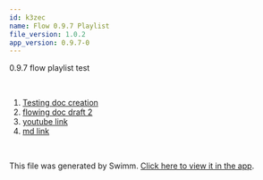 ```yaml
---
id: k3zec
name: Flow 0.9.7 Playlist
file_version: 1.0.2
app_version: 0.9.7-0
---
```


<!-- Intro - Do not remove this comment -->
0.9.7 flow playlist test

<br/>

<!-- Steps - Do not remove this comment -->
1. [Testing doc creation](testing-doc-creation.LTxBk.sw.md)
2. [flowing doc draft 2](flowing-doc-draft-2.PIv3p.sw.md)
3. [youtube link](https://www.youtube.com/watch?v=b_0_nF9yX9c&ab_channel=Swimm)
4. [md link](https://raw.githubusercontent.com/AddieCohen/stoke-weather/main/README.md)


<br/>

This file was generated by Swimm. [Click here to view it in the app](https://swimm-web-app.web.app/repos/Z2l0aHViJTNBJTNBc3Rva2Utd2VhdGhlciUzQSUzQUFkZGllQ29oZW4=/playlists/k3zec).